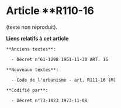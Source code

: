 # Article **R110-16

(texte non reproduit).

**Liens relatifs à cet article**

	**Anciens textes**:

	  - Décret n°61-1298 1961-11-30 ART. 16

	**Nouveaux textes**:

	  - Code de l'urbanisme - art. R111-16 (M)

	**Codifié par**:

	  - Décret n°73-1023 1973-11-08
